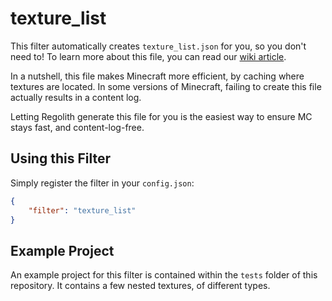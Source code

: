 # texture_list

This filter automatically creates `texture_list.json` for you, so you don't need to! To learn more about this file, you can read our [wiki article](https://wiki.bedrock.dev/visuals/textures-list.html#top).

In a nutshell, this file makes Minecraft more efficient, by caching where textures are located. In some versions of Minecraft, failing to create this file actually results in a content log.

Letting Regolith generate this file for you is the easiest way to ensure MC stays fast, and content-log-free.

## Using this Filter

Simply register the filter in your `config.json`:

```json
{
	"filter": "texture_list"
}
```

## Example Project

An example project for this filter is contained within the `tests` folder of this repository. It contains a few nested textures, of different types.
